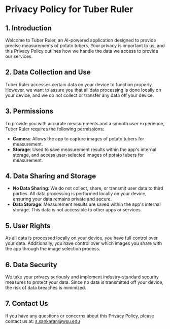 # Privacy Policy for Tuber Ruler


## 1. Introduction

Welcome to Tuber Ruler, an AI-powered application designed to provide precise measurements of potato tubers. Your privacy is important to us, and this Privacy Policy outlines how we handle the data we access to provide our services.

## 2. Data Collection and Use

Tuber Ruler accesses certain data on your device to function properly. However, we want to assure you that all data processing is done locally on your device, and we do not collect or transfer any data off your device.

## 3. Permissions

To provide you with accurate measurements and a smooth user experience, Tuber Ruler requires the following permissions:

- **Camera**: Allows the app to capture images of potato tubers for measurement.
- **Storage**: Used to save measurement results within the app's internal storage, and access user-selected images of potato tubers for measurement.

## 4. Data Sharing and Storage

- **No Data Sharing**: We do not collect, share, or transmit user data to third parties. All data processing is performed locally on your device, ensuring your data remains private and secure.
- **Data Storage**: Measurement results are saved within the app's internal storage. This data is not accessible to other apps or services.

## 5. User Rights

As all data is processed locally on your device, you have full control over your data. Additionally, you have control over which images you share with the app through the image selection process.

## 6. Data Security

We take your privacy seriously and implement industry-standard security measures to protect your data. Since no data is transmitted off your device, the risk of data breaches is minimized.

## 7. Contact Us

If you have any questions or concerns about this Privacy Policy, please contact us at: s.sankaran@wsu.edu
